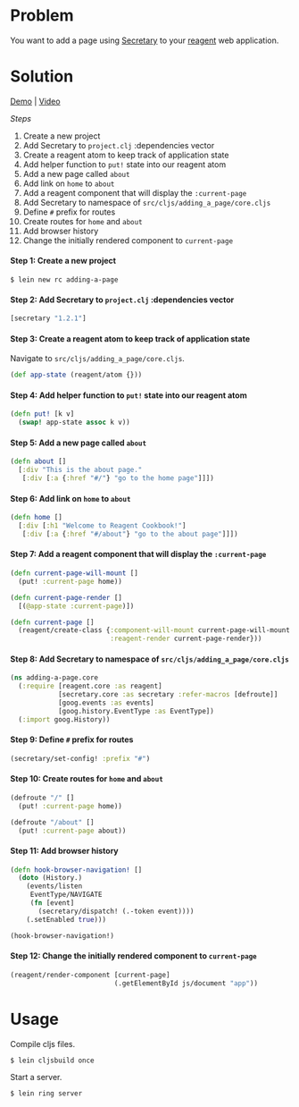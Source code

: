 # Problem

You want to add a page using [Secretary](https://github.com/gf3/secretary) to your [reagent](https://github.com/reagent-project/reagent) web application.

# Solution

[Demo](http://rc-adding-a-page2.s3-website-us-west-1.amazonaws.com/) | [Video](https://www.youtube.com/watch?v=D7uwDUUngy0)

*Steps*

1. Create a new project
2. Add Secretary to `project.clj` :dependencies vector
3. Create a reagent atom to keep track of application state
4. Add helper function to `put!` state into our reagent atom
5. Add a new page called `about`
6. Add link on `home` to `about`
7. Add a reagent component that will display the `:current-page`
8. Add Secretary to namespace of `src/cljs/adding_a_page/core.cljs`
9. Define `#` prefix for routes
10. Create routes for `home` and `about`
11. Add browser history
12. Change the initially rendered component to `current-page`

#### Step 1: Create a new project

```
$ lein new rc adding-a-page
```

#### Step 2: Add Secretary to `project.clj` :dependencies vector

```clojure
[secretary "1.2.1"]
```

#### Step 3: Create a reagent atom to keep track of application state

Navigate to `src/cljs/adding_a_page/core.cljs`.

```clojure
(def app-state (reagent/atom {}))
```

#### Step 4: Add helper function to `put!` state into our reagent atom

```clojure
(defn put! [k v]
  (swap! app-state assoc k v))
```

#### Step 5: Add a new page called `about`

```clojure
(defn about []
  [:div "This is the about page."
   [:div [:a {:href "#/"} "go to the home page"]]])
```

#### Step 6: Add link on `home` to `about`

```clojure
(defn home []
  [:div [:h1 "Welcome to Reagent Cookbook!"]
   [:div [:a {:href "#/about"} "go to the about page"]]])
```

#### Step 7: Add a reagent component that will display the `:current-page`

```clojure
(defn current-page-will-mount []
  (put! :current-page home))

(defn current-page-render []
  [(@app-state :current-page)])

(defn current-page []
  (reagent/create-class {:component-will-mount current-page-will-mount
                         :reagent-render current-page-render}))
```

#### Step 8: Add Secretary to namespace of `src/cljs/adding_a_page/core.cljs`

```clojure
(ns adding-a-page.core
  (:require [reagent.core :as reagent]
            [secretary.core :as secretary :refer-macros [defroute]]
            [goog.events :as events]
            [goog.history.EventType :as EventType])
  (:import goog.History))
```

#### Step 9: Define `#` prefix for routes

```clojure
(secretary/set-config! :prefix "#")
```

#### Step 10: Create routes for `home` and `about`

```clojure
(defroute "/" []
  (put! :current-page home))

(defroute "/about" []
  (put! :current-page about))
```

#### Step 11: Add browser history

```clojure
(defn hook-browser-navigation! []
  (doto (History.)
    (events/listen
     EventType/NAVIGATE
     (fn [event]
       (secretary/dispatch! (.-token event))))
    (.setEnabled true)))

(hook-browser-navigation!)
```

#### Step 12: Change the initially rendered component to `current-page`

```clojure
(reagent/render-component [current-page]
                          (.getElementById js/document "app"))
```

# Usage

Compile cljs files.

```
$ lein cljsbuild once
```

Start a server.

```
$ lein ring server
```
